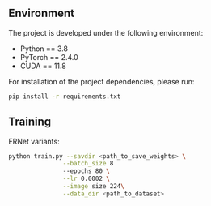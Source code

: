 
## Environment

The project is developed under the following environment:
- Python == 3.8
- PyTorch == 2.4.0
- CUDA == 11.8

For installation of the project dependencies, please run:

```sh
pip install -r requirements.txt
```

## Training

FRNet variants:

```sh
python train.py --savdir <path_to_save_weights> \
               --batch_size 8
               --epochs 80 \
               --lr 0.0002 \
               --image size 224\
               --data_dir <path_to_dataset>
```




